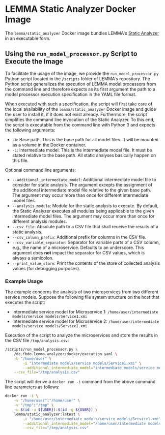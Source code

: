 # LEMMA Static Analyzer Docker Image
The `lemma/static_analyzer` Docker image bundles LEMMA's
[Static Analyzer](https://github.com/SeelabFhdo/lemma/tree/master/de.fhdo.lemma.analyzer)
in an executable form.

## Using the `run_model_processor.py` Script to Execute the Image
To facilitate the usage of the image, we provide the `run_model_processor.py` Python
script located in the `/scripts` folder of LEMMA's repository. The Python script generalizes the execution of LEMMA model processors from the command line and therefore expects as its first argument the path to a model processor execution specification in the YAML file format.

When executed with such a specification, the script will first take care of the local availability of the `lemma/static_analyzer` Docker image and guide
the user to install it, if it does not exist already. Furthermore, the script
simplifies the command line invocation of the Static Analyzer. To this end,
the script is executable from the command line with Python 3 and expects the
following arguments:
- `-b`: Base path. This is the base path for all model files. It will be mounted
        as a volume in the Docker container.
- `-i`: Intermediate model: This is the intermediate model file. It must be
        stated relative to the base path. All static analyses basically happen on this file.

Optional command line arguments:
- `--additional_intermediate_model`: Additional intermediate model file to consider for static
                                     analysis. The argument excepts the assignment of the
                                     additional intermediate model file relative to the given base
                                     path. The argument may occur more than once for different
                                     intermediate model files.
- `--analysis_module`: Module for the static analysis to execute. By default, the Static Analyzer
                       executes all modules being applicable to the given intermediate model files.
                       The argument may occur more than once for different analysis modules.
- `--csv_file`: Absolute path to a CSV file that shall receive the results of a static analysis.
- `--csv_column_prefix`: Additional prefix for columns in the CSV file.
- `--csv_variable_separator`: Separator for variable parts of a CSV column, e.g., the name of a
                              microservice. Defaults to an underscore. This argument does **not**
                              impact the separator for CSV values, which is always a semicolon.
- `--print_value_store`: Print the contents of the store of collected analysis values (for
                         debugging purposes).

### Example Usage
The example concerns the analysis of two microservices from two different service models. Suppose the following file system structure on the host that executes the script:
- Intermediate service model for Microservice 1:
    `/home/user/intermediate models/service models/Service1.xmi`
- Intermediate service model for Microservice 2:
    `/home/user/intermediate models/service models/Service2.xmi`

Execution of the script to analyze the microservices and store the results in the CSV file `/tmp/analysis.csv`:
```bash
/scripts/run_model_processor.py \
    /de.fhdo.lemma.analyzer/docker/execution.yaml \
    -b "/home/user" \
        -i "intermediate models/service models/Service1.xmi" \
        --additional_intermediate_model="intermediate models/service models/Service2.xmi" \
    --csv_file="/tmp/analysis.csv"
```

The script will derive a `docker run -i` command from the above command line
parameters as follows:
```bash
docker run -i \
    -v "/home/user":"/home/user" \
    -v "/tmp":"/tmp" \
    -u $(id -u ${USER}):$(id -g ${USER}) \
    lemma/static_analyzer:latest \
        -i "/home/user/intermediate models/service models/Service1.xmi" \
        --additional_intermediate_model="/home/user/intermediate models/service models/Service2.xmi" \
        --csv_file="/tmp/analysis.csv"
```